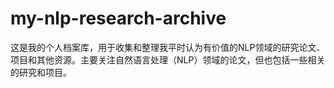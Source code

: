 # my-nlp-research-archive
这是我的个人档案库，用于收集和整理我平时认为有价值的NLP领域的研究论文、项目和其他资源。主要关注自然语言处理（NLP）领域的论文，但也包括一些相关的研究和项目。
